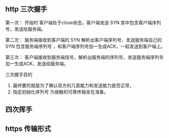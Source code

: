 ## http 三次握手

第一次：
开始时 客户端处于close状态，客户端发送 SYN 其中包含客户端序列号，发送给服务端。

第二次：
服务端接收到客户端的 SYN 解析出客户端序列号，发送服务端自己的 SYN 包含服务端序列号 ，和客户端序列号加一生成ACK，一起发送到客户端上。

第三次：
客户端接收到服务端信号，解析出服务端的序列号，发送服务端序列号加一生成ACK，发送给服务端。

三次握手目的
1. 最终要的就是为了确认双方的几首能力和发送能力是否正常，
2. 指定初始化序列号 为侯敏的可靠传输坐在准备。

## 四次挥手


## https 传输形式